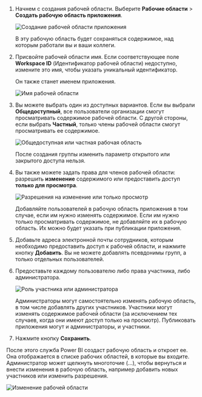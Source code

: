 1. Начнем с создания рабочей области. Выберите **Рабочие области** > **Создать рабочую область приложения**.
   
     ![Создание рабочей области приложения](media/powerbi-service-create-app-workspace/power-bi-create-app-workspace.png)
   
    В эту рабочую область будет сохраняться содержимое, над которым работали вы и ваши коллеги.
2. Присвойте рабочей области имя. Если соответствующее поле **Workspace ID** (Идентификатор рабочей области) недоступно, измените это имя, чтобы указать уникальный идентификатор.
   
     Он также станет именем приложения.
   
     ![Имя рабочей области](media/powerbi-service-create-app-workspace/power-bi-apps-create-workspace-name.png)
3. Вы можете выбрать один из доступных вариантов. Если вы выбрали **Общедоступный**, все пользователи организации смогут просматривать содержимое рабочей области. С другой стороны, если выбрать **Частный**, только члены рабочей области смогут просматривать ее содержимое.
   
     ![Общедоступная или частная рабочая область](media/powerbi-service-create-app-workspace/power-bi-apps-create-workspace-private-public.png)
   
    После создания группы изменить параметр открытого или закрытого доступа нельзя.
4. Вы также можете задать права для членов рабочей области: разрешить **изменение** содержимого или предоставить доступ **только для просмотра**.
   
     ![Разрешения на изменение или только просмотр](media/powerbi-service-create-app-workspace/power-bi-apps-create-workspace-members-edit.png)
   
     Добавляйте пользователей в рабочую область приложения в том случае, если им нужно изменять содержимое. Если им нужно только просматривать содержимое, не добавляйте их в рабочую область. Их можно будет указать при публикации приложения.
5. Добавьте адреса электронной почты сотрудников, которым необходимо предоставить доступ к рабочей области, и нажмите кнопку **Добавить**. Вы не можете добавлять псевдонимы групп, а только отдельных пользователей.
6. Предоставьте каждому пользователю либо права участника, либо администратора.
   
     ![Роль участника или администратора](media/powerbi-service-create-app-workspace/power-bi-apps-create-workspace-admin.png)
   
    Администраторы могут самостоятельно изменять рабочую область, в том числе добавлять других участников. Участники могут изменять содержимое рабочей области (за исключением тех случаев, когда они имеют доступ только на просмотр). Публиковать приложения могут и администраторы, и участники.
7. Нажмите кнопку **Сохранить**.

После этого служба Power BI создаст рабочую область и откроет ее. Она отображается в списке рабочих областей, в которые вы входите. Администратор может щелкнуть многоточие (…), чтобы вернуться и внести изменения в рабочую область, например добавить новых участников или изменить разрешения.

![Изменение рабочей области](media/powerbi-service-create-app-workspace/power-bi-apps-edit-workspace-ellipsis.png)

